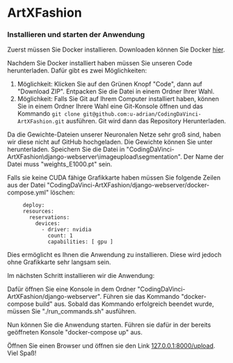 # ArtXFashion


### Installieren und starten der Anwendung
Zuerst müssen Sie Docker installieren. Downloaden können Sie Docker [hier](https://docs.docker.com/get-docker/).

Nachdem Sie Docker installiert haben müssen Sie unseren Code herunterladen. Dafür gibt es zwei Möglichkeiten:
1. Möglichkeit: Klicken Sie auf den Grünen Knopf "Code", dann auf "Download ZIP". Entpacken Sie die Datei in einem Ordner Ihrer Wahl.
2. Möglichkeit: Falls Sie Git auf Ihrem Computer installiert haben, können Sie in einem Ordner Ihrere Wahl eine Git-Konsole öffnen und das Kommando
  ```git clone git@github.com:u-adrian/CodingDaVinci-ArtXFashion.git``` ausführen. Git wird dann das Repository Herunterladen.
  
 Da die Gewichte-Dateien unserer Neuronalen Netze sehr groß sind, haben wir diese nicht auf GitHub hochgeladen.
 Die Gewichte können Sie unter []() herunterladen. Speichern Sie die Datei in "CodingDaVinci-ArtXFashion\django-webserver\imageupload\segmentation". Der Name
 der Datei muss "weights_E1000.pt" sein.
 
 
 Falls sie keine CUDA fähige Grafikkarte haben müssen Sie folgende Zeilen aus der Datei 
 "CodingDaVinci-ArtXFashion/django-webserver/docker-compose.yml" löschen:
 ```
      deploy:
      resources:
        reservations:
          devices:
            - driver: nvidia
              count: 1
              capabilities: [ gpu ]
 ```
 Dies ermöglicht es Ihnen die Anwendung zu installieren. Diese wird jedoch ohne Grafikkarte sehr langsam sein.
 
  
 Im nächsten Schritt installieren wir die Anwendung:
 
 Dafür öffnen Sie eine Konsole in dem Ordner "CodingDaVinci-ArtXFashion/django-webserver".
 Führen sie das Kommando "docker-compose build" aus.
 Sobald das Kommando erfolgreich beendet wurde, müssen Sie "./run_commands.sh" ausführen.
 
 Nun können Sie die Anwendung starten.
 Führen sie dafür in der bereits geöffneten Konsole "docker-compose up" aus.
 
 Öffnen Sie einen Browser und öffnen sie den Link [127.0.0.1:8000/upload](127.0.0.1:8000/upload).
 Viel Spaß!

